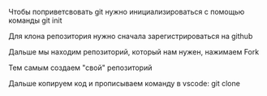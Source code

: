 Чтобы поприветсвовать git нужно инициализироваться с помощью команды git init

Для клона репозитория нужно сначала зарегистрироваться на github

Дальше мы находим репозиторий, который нам нужен, нажимаем Fork

Тем самым создаем "свой" репозиторий

Дальше копируем код и прописываем команду в vscode: git clone
